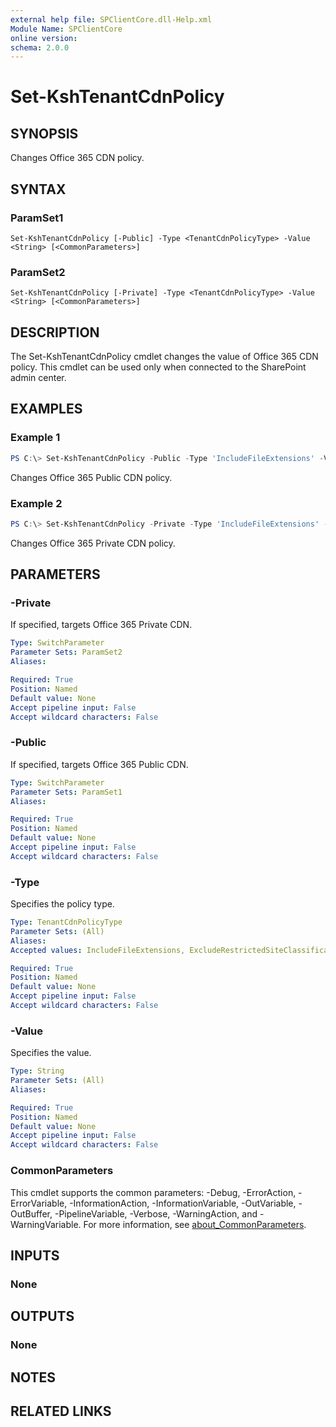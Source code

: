```yaml
---
external help file: SPClientCore.dll-Help.xml
Module Name: SPClientCore
online version:
schema: 2.0.0
---
```


# Set-KshTenantCdnPolicy

## SYNOPSIS
Changes Office 365 CDN policy.

## SYNTAX

### ParamSet1
```
Set-KshTenantCdnPolicy [-Public] -Type <TenantCdnPolicyType> -Value <String> [<CommonParameters>]
```

### ParamSet2
```
Set-KshTenantCdnPolicy [-Private] -Type <TenantCdnPolicyType> -Value <String> [<CommonParameters>]
```

## DESCRIPTION
The Set-KshTenantCdnPolicy cmdlet changes the value of Office 365 CDN policy.
This cmdlet can be used only when connected to the SharePoint admin center.

## EXAMPLES

### Example 1
```powershell
PS C:\> Set-KshTenantCdnPolicy -Public -Type 'IncludeFileExtensions' -Value 'CSS,EOT,GIF,ICO,JPEG,JPG,JS,MAP,PNG,SVG,TTF,WOFF'
```

Changes Office 365 Public CDN policy.

### Example 2
```powershell
PS C:\> Set-KshTenantCdnPolicy -Private -Type 'IncludeFileExtensions' -Value 'GIF,ICO,JPEG,JPG,JS,PNG'
```

Changes Office 365 Private CDN policy.

## PARAMETERS

### -Private
If specified, targets Office 365 Private CDN.

```yaml
Type: SwitchParameter
Parameter Sets: ParamSet2
Aliases:

Required: True
Position: Named
Default value: None
Accept pipeline input: False
Accept wildcard characters: False
```

### -Public
If specified, targets Office 365 Public CDN.

```yaml
Type: SwitchParameter
Parameter Sets: ParamSet1
Aliases:

Required: True
Position: Named
Default value: None
Accept pipeline input: False
Accept wildcard characters: False
```

### -Type
Specifies the policy type.

```yaml
Type: TenantCdnPolicyType
Parameter Sets: (All)
Aliases:
Accepted values: IncludeFileExtensions, ExcludeRestrictedSiteClassifications, ExcludeIfNoScriptDisabled

Required: True
Position: Named
Default value: None
Accept pipeline input: False
Accept wildcard characters: False
```

### -Value
Specifies the value.

```yaml
Type: String
Parameter Sets: (All)
Aliases:

Required: True
Position: Named
Default value: None
Accept pipeline input: False
Accept wildcard characters: False
```

### CommonParameters
This cmdlet supports the common parameters: -Debug, -ErrorAction, -ErrorVariable, -InformationAction, -InformationVariable, -OutVariable, -OutBuffer, -PipelineVariable, -Verbose, -WarningAction, and -WarningVariable. For more information, see [about_CommonParameters](http://go.microsoft.com/fwlink/?LinkID=113216).

## INPUTS

### None

## OUTPUTS

### None

## NOTES

## RELATED LINKS
